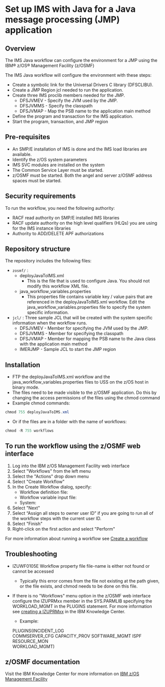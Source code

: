 # Set up IMS with Java for a Java message processing (JMP) application

## Overview

The IMS Java workflow can configure the environment for a JMP using the IBM® z/OS® Management Facility (z/OSMF) 

The IMS Java workflow will configure the environment with these steps:
* Create a symbolic link for the Universal Drivers C library (DFSCLIBU).
* Create a JMP Region jcl needed to run the application.
* Create three IMS proclib members needed for the JMP.
    * DFSJVMEV - Specify the JVM used by the JMP.
    * DFSJVMMS - Specify the classpath 
    * DFSJVMAP - Map the PSB name to the application main method
* Define the program and transaction for the IMS application.
* Start the program, transaction, and JMP region

## Pre-requisites
* An SMP/E installation of IMS is done and the IMS load libraries are available.
* Identify the z/OS system parameters
* IMS SVC modules are installed on the system
* The Common Service Layer must be started.
* z/OSMF must be started. Both the angel and server z/OSMF address spaces must be started. 

## Security requirements  
To run the workflow, you need the following authority:
* RACF read authority on SMP/E installed IMS libraries
* RACF update authority on the high level qualifiers (HLQs) you are using for the IMS instance libraries
* Authority to ADD/DELETE APF authorizations

## Repository structure  
The repository includes the following files:
* `zosmf/` : 
    * deployJavaToIMS.xml
      * This is the file that is used to configure Java.  You should not modify this workflow XML file.
    * java_workflow_variables.properties
      * This properties file contains variable key / value pairs that are referenced in the deployJavaToIMS.xml workflow. Edit the java_workflow_variables.properties file to specify the system specific information. 
* `jcl/` :  Three sample JCL that will be created with the system specific information when the workflow runs.
    * DFSJVMEV - Member for specifying the JVM used by the JMP.
    * DFSJVMMS - Member for specifying the classpath 
    * DFSJVMAP - Member for mapping the PSB name to the Java class with the application main method
    * IMERJMP - Sample JCL to start the JMP region

## Installation  
* FTP the deployJavaToIMS.xml workflow and the java_workflow_variables.properties files to USS on the z/OS host in binary mode.
* The files need to be made visible to the z/OSMF application.  Do this by changing the access permissions of the files using the chmod command
* Example chmod commands: 
```Java
chmod 755 deployJavaToIMS.xml
```
* Or if the files are in a folder with the name of workflows:
```Java 
chmod -R 755 workflows
```

## To run the workflow using the z/OSMF web interface
1. Log into the IBM z/OS Management Facility web interface
1. Select "Workflows" from the left menu
1. Select the "Actions" drop down menu
1. Select "Create Workflow"
1. In the Create Workflow dialog, specify:
    *	Workflow definition file: 
    *	Workflow variable input file:
    *	System:
1. Select "Next"
1. Select “Assign all steps to owner user ID” if you are going to run all of the workflow steps with the current user ID.
1. Select "Finish"
1. Right-click on the first action and select "Perform"

For more information about running a workflow see [Create a workflow](https://www.ibm.com/support/knowledgecenter/en/SSLTBW_2.3.0/com.ibm.zosmfworkflows.help.doc/izuWFhpCreateWorkflowDialog.html)

## Troubleshooting
* IZUWF0105E   Workflow property file file-name is either not found or cannot be accessed
  * Typically this error comes from the file not existing at the path given, or the file exists, and chmod needs to be done on this file.
* If there is no "Workflows" menu option in the z/OSMF web interface configure the IZUPRMxx member in the SYS.PARMLIB specifying the WORKLOAD_MGMT in the PLUGINS statement. For more information see [creating a IZUPRMxx](https://www.ibm.com/support/knowledgecenter/en/SSLTBW_2.2.0/com.ibm.zos.v2r2.izua300/izuconfig_IZUPRMxx.htm) in the IBM Knowledge Center.
  * Example: 
  
  PLUGINS(INCIDENT_LOG  
        COMMSERVER_CFG
        CAPACITY_PROV 
        SOFTWARE_MGMT 
        ISPF          
        RESOURCE_MON  
        WORKLOAD_MGMT)

## z/OSMF documentation

Visit the IBM Knowledge Center for more information on [IBM z/OS Management Facility](https://www.ibm.com/support/knowledgecenter/search/IBM%20z%2FOS%20Management%20Facility?scope=SSLTBW_2.2.0)
